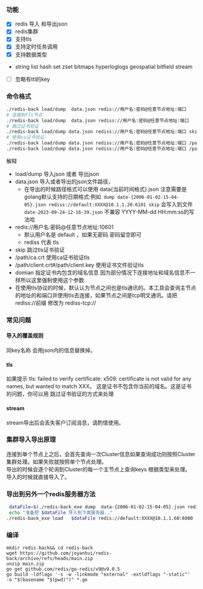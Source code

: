 ### 功能
- [x] redis 导入 和导出json  
- [x] redis集群   
- [x] 支持tls  
- [x] 支持定时任务调用
- [x] 支持数据类型
 - string list hash set zset bitmaps hyperloglogs  geospatial  bitfield stream
- [ ] 忽略有ttl的key
### 命令格式
```sh
./redis-back load/dump  data.json redis://用户名:密码@任意节点地址:端口
# 连接到tls节点
./redis-back load/dump  data.json rediss://用户名:密码@任意节点地址:端口
# 跳过证书验证
./redis-back load/dump data.json rediss://用户名:密码@任意节点地址:端口 skip
# 使用ca证书验证
./redis-back load/dump data.json rediss://用户名:密码@任意节点地址:端口 /path/ca.crt domian
./redis-back load/dump data.json rediss://用户名:密码@任意节点地址:端口 /path/client.crt#/path/client.key domian
```
解释
- load/dump 导入json 或者 导出json
- data.json 导入或者导出的json文件路径，
  -  在导出的时候路径格式可以使用 data{当前时间格式}.json  注意需要是golang默认支持的日期格式:例如` dump date-{2006-01-02-15-04-05}.json rediss://default:XXXX@10.1.1.20:6101 skip` 会写入到文件 `  date-2023-09-24-12-16-39.json` 不兼容 YYYY-MM-dd HH:mm:ss的写法哈
- redis://用户名:密码@任意节点地址:10601  
  - 默认用户名是 default ，如果无密码 密码留空即可
  - rediss 代表 tls
- skip 跳过tls证书验证
- /path/ca.crt  使用ca证书验证tls
- /path/client.crt#/path/client.key  使用证书文件验证tls  
- domian 指定证书内包含的域名信息 因为部分情况下连接地址和域名信息不一样所以这里强制使用这个参数
- 在使用tls协议的时候，默认认为节点之间也是tls通讯的。本工具会查询主节点的地址的和端口并使用tls去连接，如果节点之间是tcp明文通讯。请把 rediss://前缀  修改为  rediss-tcp://
### 常见问题
#### 导入的覆盖规则
同key名称 会用json内的信息替换掉。
#### tls
如果提示 tls: failed to verify certificate: x509: certificate is not valid for any names, but wanted to match XXX。 这是证书不包含你当前的域名。这是证书的问题，你可以用 跳过证书验证的方式来处理
#### stream
stream导出后会丢失客户订阅消息，请酌情使用。
### 集群导入导出原理
连接到单个节点上之后，会首先查询一次Cluster信息如果查询成功则按照Cluster集群处理。如果失败就按照单个节点处理。  
导出的时候会逐个轮询到Cluster的每一个主节点上查询keys 根据类型来处理。  导入的时候就直接导入了。
### 导出到另外一个redis服务器方法
```sh
 dataFile=$(./redis-back_exe dump  data-{2006-01-02-15-04-05}.json rediss://default:XXX@10.1.1.201:6101 skip | tail -n 1)
 echo "准备把 $dataFile 导入到下面服务器.."
./redis-back_exe load   $dataFile redis://default:XXXX@10.1.1.60:6000
```
### 编译

```
mkdir redis-back&& cd redis-back
wget https://github.com/joyanhui/redis-back/archive/refs/heads/main.zip 
unzip main.zip 
go get github.com/redis/go-redis/v9@v9.0.5
go build -ldflags '-s -w -linkmode "external" -extldflags "-static"'     -o "$(basename "$(pwd)")" *.go
```